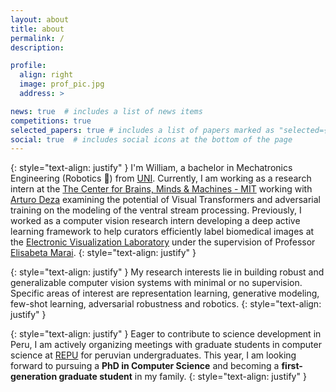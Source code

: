 ```yaml
---
layout: about
title: about
permalink: /
description: 

profile:
  align: right
  image: prof_pic.jpg
  address: >

news: true  # includes a list of news items
competitions: true
selected_papers: true # includes a list of papers marked as "selected={true}"
social: true  # includes social icons at the bottom of the page
---
```




<!--
{: style="text-align: justify" }
Hi, I am a bachelor in mechatronic engineering. Recently,  Previously, I completed my bachelor at [National University of Engineering - Peru](https://www.uni.edu.pe/) where I was advised by Prof.[Alberto Coronado](https://pe.linkedin.com/in/albertocoronado){:target="\_blank"}.
{: style="text-align: justify" }
-->
{: style="text-align: justify" }
I'm William, a bachelor in Mechatronics Engineering (Robotics 🤖) from [UNI](https://www.uni.edu.pe/). Currently, I am working as a research intern at the [The Center for Brains, Minds & Machines - MIT](https://cbmm.mit.edu/) working with [Arturo Deza](http://arturodeza.wikidot.com/) examining the potential of Visual Transformers and adversarial training on the modeling of the ventral stream processing. Previously, I worked as a computer vision research intern developing a deep active learning framework to help curators efficiently label biomedical images at the [Electronic Visualization Laboratory](https://www.evl.uic.edu/)  under the supervision of Professor [Elisabeta Marai](https://cs.uic.edu/profiles/g-marai/).
{: style="text-align: justify" }


{: style="text-align: justify" }
My research interests lie in building robust and generalizable computer vision systems with minimal or no supervision. Specific areas of interest are representation learning, generative modeling, few-shot learning, adversarial robustness and robotics.
{: style="text-align: justify" }

{: style="text-align: justify" }
Eager to contribute to science development in Peru, I am actively organizing meetings with graduate students in computer science at [REPU](https://www.repuprogram.org/) for peruvian undergraduates. This year, I am looking forward to pursuing a **PhD in Computer Science**  and becoming a **first-generation graduate student** in my family.
{: style="text-align: justify" }


